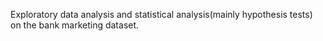 Exploratory data analysis and statistical analysis(mainly hypothesis tests) on the bank marketing dataset.
